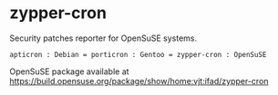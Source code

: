 zypper-cron
===========

Security patches reporter for OpenSuSE systems.

    apticron : Debian = porticron : Gentoo = zypper-cron : OpenSuSE

OpenSuSE package available at https://build.opensuse.org/package/show/home:vjt:ifad/zypper-cron
